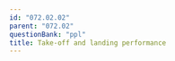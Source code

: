 ```yaml
---
id: "072.02.02"
parent: "072.02"
questionBank: "ppl"
title: Take-off and landing performance
---
```

